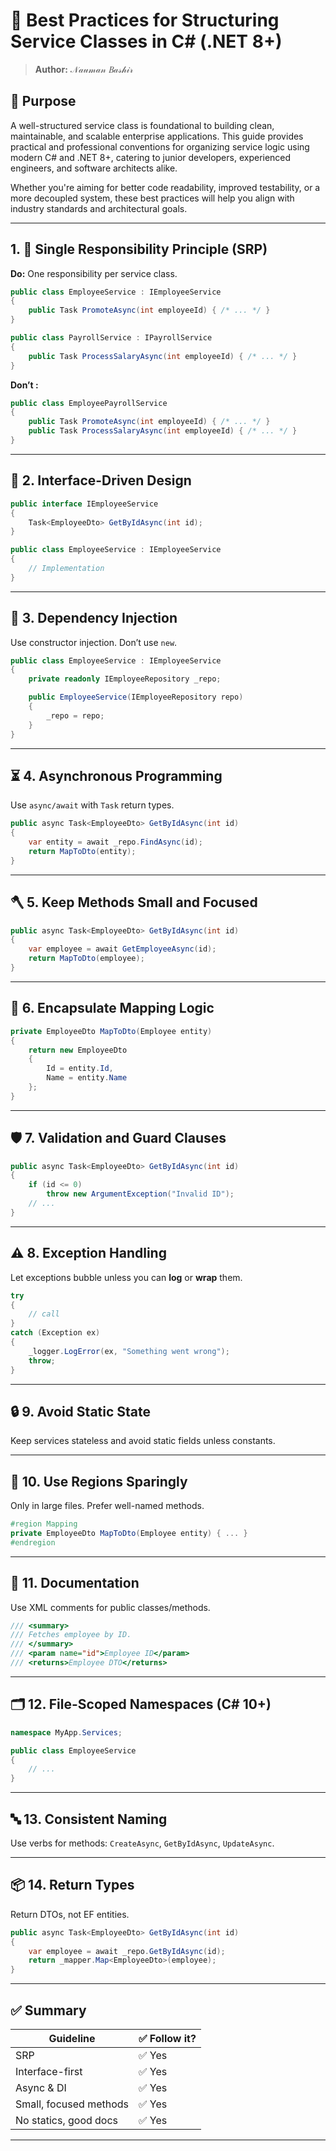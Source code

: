 # 💼 Best Practices for Structuring Service Classes in C# (.NET 8+)

> **Author:** 𝒩𝒶𝓊𝓂𝒶𝓃 𝐵𝒶𝓈𝒽𝒾𝓇

## 🧭 Purpose

A well-structured service class is foundational to building clean, maintainable, and scalable enterprise applications. This guide provides practical and professional conventions for organizing service logic using modern C# and .NET 8+, catering to junior developers, experienced engineers, and software architects alike.

Whether you're aiming for better code readability, improved testability, or a more decoupled system, these best practices will help you align with industry standards and architectural goals.


---

## 1. 🧩 Single Responsibility Principle (SRP)

**Do:** One responsibility per service class.

```csharp
public class EmployeeService : IEmployeeService
{
    public Task PromoteAsync(int employeeId) { /* ... */ }
}

public class PayrollService : IPayrollService
{
    public Task ProcessSalaryAsync(int employeeId) { /* ... */ }
}
```
**Don’t :**

```csharp
public class EmployeePayrollService 
{     
    public Task PromoteAsync(int employeeId) { /* ... */ }     
    public Task ProcessSalaryAsync(int employeeId) { /* ... */ } 
}
```

---

## 🔌 2. Interface-Driven Design

```csharp
public interface IEmployeeService 
{     
    Task<EmployeeDto> GetByIdAsync(int id); 
}
```

```csharp
public class EmployeeService : IEmployeeService 
{     
    // Implementation 
}
```

---

## 🧷 3. Dependency Injection

Use constructor injection. Don’t use `new`.

```csharp
public class EmployeeService : IEmployeeService 
{     
    private readonly IEmployeeRepository _repo;      

    public EmployeeService(IEmployeeRepository repo)     
    {         
        _repo = repo;     
    } 
}
```

---

## ⏳ 4. Asynchronous Programming

Use `async/await` with `Task` return types.

```csharp
public async Task<EmployeeDto> GetByIdAsync(int id) 
{     
    var entity = await _repo.FindAsync(id);     
    return MapToDto(entity); 
}
```

---

## 🪓 5. Keep Methods Small and Focused

```csharp
public async Task<EmployeeDto> GetByIdAsync(int id) 
{     
    var employee = await GetEmployeeAsync(id);     
    return MapToDto(employee); 
}
```

---

## 🔄 6. Encapsulate Mapping Logic

```csharp
private EmployeeDto MapToDto(Employee entity) 
{     
    return new EmployeeDto     
    {         
        Id = entity.Id,         
        Name = entity.Name     
    }; 
}
```

---

## 🛡️ 7. Validation and Guard Clauses

```csharp
public async Task<EmployeeDto> GetByIdAsync(int id) 
{     
    if (id <= 0)         
        throw new ArgumentException("Invalid ID");     
    // ... 
}
```

---

## ⚠️ 8. Exception Handling

Let exceptions bubble unless you can **log** or **wrap** them.

```csharp
try 
{     
    // call 
} 
catch (Exception ex) 
{     
    _logger.LogError(ex, "Something went wrong");     
    throw; 
}
```

---

## 🔒 9. Avoid Static State

Keep services stateless and avoid static fields unless constants.

---

## 🧵 10. Use Regions Sparingly

Only in large files. Prefer well-named methods.

```csharp
#region Mapping 
private EmployeeDto MapToDto(Employee entity) { ... } 
#endregion
```

---

## 📝 11. Documentation

Use XML comments for public classes/methods.

```csharp
/// <summary>
/// Fetches employee by ID.
/// </summary>
/// <param name="id">Employee ID</param>
/// <returns>Employee DTO</returns>
```

---

## 🗂️ 12. File-Scoped Namespaces (C# 10+)

```csharp
namespace MyApp.Services;

public class EmployeeService 
{ 
    // ...
}
```

---

## 🔤 13. Consistent Naming

Use verbs for methods: `CreateAsync`, `GetByIdAsync`, `UpdateAsync`.

---

## 📦 14. Return Types

Return DTOs, not EF entities.

```csharp
public async Task<EmployeeDto> GetByIdAsync(int id) 
{     
    var employee = await _repo.GetByIdAsync(id);     
    return _mapper.Map<EmployeeDto>(employee); 
}
```

---

## ✅ Summary

| Guideline              | ✅ Follow it? |
|------------------------|---------------|
| SRP                    | ✅ Yes        |
| Interface-first        | ✅ Yes        |
| Async & DI             | ✅ Yes        |
| Small, focused methods | ✅ Yes        |
| No statics, good docs  | ✅ Yes        |

---

